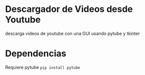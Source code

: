 # Descargador de Videos desde Youtube

descarga videos de youtube con una GUI usando pytube y tkinter

# Dependencias
Requiere pytube ` pip install pytube `

